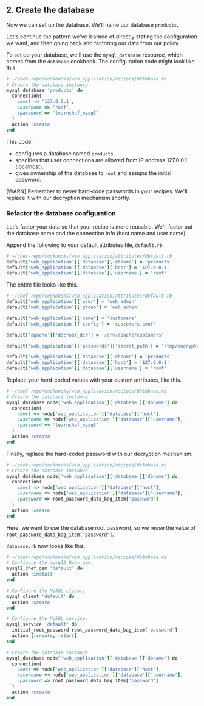 ## 2. Create the database

Now we can set up the database. We'll name our database `products`.

Let's continue the pattern we've learned of directly stating the configuration we want, and then going back and factoring our data from our policy.

To set up your database, we'll use the `mysql_database` resource, which comes from the `database` cookbook. The configuration code might look like this.

```ruby
# ~/chef-repo/cookbooks/web_application/recipes/database.rb
# Create the database instance.
mysql_database 'products' do
  connection(
    :host => '127.0.0.1',
    :username => 'root',
    :password => 'learnchef_mysql'
  )
  action :create
end
```

This code:

* configures a database named `products`.
* specifies that user connections are allowed from IP address 127.0.0.1 (localhost).
* gives ownership of the database to `root` and assigns the initial password.

[WARN] Remember to never hard-code passwords in your recipes. We'll replace it with our decryption mechanism shortly.

### Refactor the database configuration

Let's factor your data so that your recipe is more reusable. We'll factor out the database name and the connection info (host name and user name).

Append the following to your default attributes file, <code class="file-path">default.rb</code>.

```ruby
# ~/chef-repo/cookbooks/web_application/attributes/default.rb
default['web_application']['database']['dbname'] = 'products'
default['web_application']['database']['host'] = '127.0.0.1'
default['web_application']['database']['username'] = 'root'
```

The entire file looks like this.

```ruby
# ~/chef-repo/cookbooks/web_application/attributes/default.rb
default['web_application']['user'] = 'web_admin'
default['web_application']['group'] = 'web_admin'

default['web_application']['name'] = 'customers'
default['web_application']['config'] = 'customers.conf'

default['apache']['docroot_dir'] = '/srv/apache/customers'

default['web_application']['passwords']['secret_path'] = '/tmp/encrypted_data_bag_secret'

default['web_application']['database']['dbname'] = 'products'
default['web_application']['database']['host'] = '127.0.0.1'
default['web_application']['database']['username'] = 'root'
```

Replace your hard-coded values with your custom attributes, like this.

```ruby
# ~/chef-repo/cookbooks/web_application/recipes/database.rb
# Create the database instance.
mysql_database node['web_application']['database']['dbname'] do
  connection(
    :host => node['web_application']['database']['host'],
    :username => node['web_application']['database']['username'],
    :password => 'learnchef_mysql'
  )
  action :create
end
```

Finally, replace the hard-coded password with our decryption mechanism.

```ruby
# ~/chef-repo/cookbooks/web_application/recipes/database.rb
# Create the database instance.
mysql_database node['web_application']['database']['dbname'] do
  connection(
    :host => node['web_application']['database']['host'],
    :username => node['web_application']['database']['username'],
    :password => root_password_data_bag_item['password']
  )
  action :create
end
```

Here, we want to use the database root password, so we reuse the value of `root_password_data_bag_item['password']`.

<code class="file-path">database.rb</code> now looks like this.

```ruby
# ~/chef-repo/cookbooks/web_application/recipes/database.rb
# Configure the mysql2 Ruby gem.
mysql2_chef_gem 'default' do
  action :install
end

# Configure the MySQL client.
mysql_client 'default' do
  action :create
end

# Configure the MySQL service.
mysql_service 'default' do
  initial_root_password root_password_data_bag_item['password']
  action [:create, :start]
end

# Create the database instance.
mysql_database node['web_application']['database']['dbname'] do
  connection(
    :host => node['web_application']['database']['host'],
    :username => node['web_application']['database']['username'],
    :password => root_password_data_bag_item['password']
  )
  action :create
end
```
